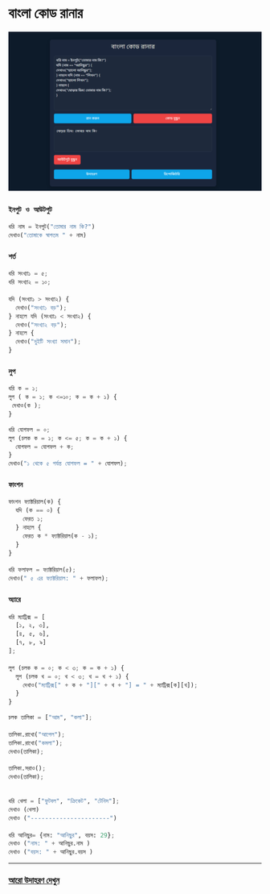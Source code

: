 # বাংলা কোড রানার
<img src="bncoderun.PNG" > 

### ```ইনপুট ও আউটপুট``` 
```py
ধরি নাম = ইনপুট("তোমার নাম কি?") 
দেখাও("তোমাকে স্বাগতম " + নাম)
```
### ```শর্ত```
```py
ধরি সংখ্যা১ = ৫;
ধরি সংখ্যা২ = ১০;

যদি (সংখ্যা১ > সংখ্যা২) {
  দেখাও("সংখ্যা১ বড়");
} নাহলে যদি (সংখ্যা১ < সংখ্যা২) {
  দেখাও("সংখ্যা২ বড়");
} নাহলে {
  দেখাও("দুইটি সংখ্যা সমান");
}
```
### ```লুপ```
```py
ধরি ক = ১;
লুপ ( ক = ১; ক <=১০; ক = ক + ১) {
 দেখাও(ক );
}
```
```py
ধরি যোগফল = ০;
লুপ (চলক ক = ১; ক <= ৫; ক = ক + ১) {
  যোগফল = যোগফল + ক;
}
দেখাও("১ থেকে ৫ পর্যন্ত যোগফল = " + যোগফল);

```
### ```ফাংশন```
```py
ফাংশন ফ্যাক্টরিয়াল(ক) {
  যদি (ক == ০) {
    ফেরত ১;
  } নাহলে {
    ফেরত ক * ফ্যাক্টরিয়াল(ক - ১);
  }
}

ধরি ফলাফল = ফ্যাক্টরিয়াল(৫);
দেখাও(" ৫ এর ফ্যাক্টরিয়াল: " + ফলাফল);
```
### ```অ্যারে```
```py
ধরি ম্যাট্রিক্স = [
  [১, ২, ৩],
  [৪, ৫, ৬],
  [৭, ৮, ৯]
];

লুপ (চলক ক = ০; ক < ৩; ক = ক + ১) {
  লুপ (চলক খ = ০; খ < ৩; খ = খ + ১) {
    দেখাও("ম্যাট্রিক্স[" + ক + "][" + খ + "] = " + ম্যাট্রিক্স[ক][খ]);
  }
}
```
```py
চলক তালিকা = ["আম", "কলা"];

তালিকা.রাখো("আপেল");
তালিকা.রাখো("কমলা");
দেখাও(তালিকা);

তালিকা.সরাও();
দেখাও(তালিকা);
```
```py

ধরি খেলা = ["ফুটবল", "ক্রিকেট", "টেনিস"];
দেখাও (খেলা)
দেখাও ("----------------------")

ধরি আনিছুর= {নাম: "আনিছুর", বয়স: 29};
দেখাও ("নাম: " + আনিছুর.নাম )
দেখাও ("বয়স: " + আনিছুর.বয়স )
```
---
### [আরো উদাহরণ দেখুন](/examples)
